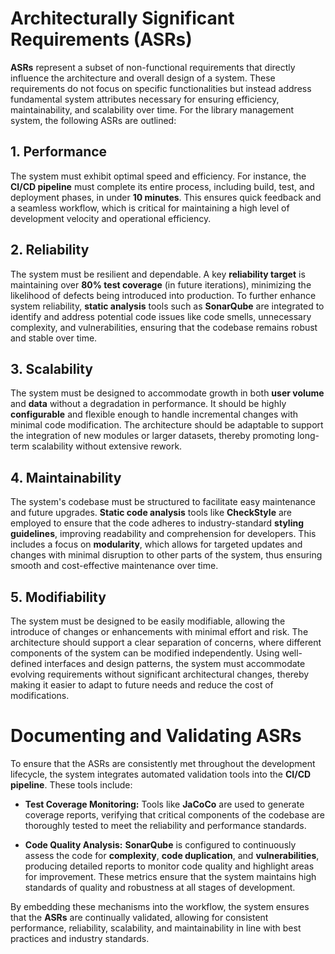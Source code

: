 # Architecturally Significant Requirements (ASRs)

**ASRs** represent a subset of non-functional requirements that directly influence the architecture and overall design of a system. These requirements do not focus on specific functionalities but instead address fundamental system attributes necessary for ensuring efficiency, maintainability, and scalability over time. For the library management system, the following ASRs are outlined:

## 1. Performance
The system must exhibit optimal speed and efficiency. For instance, the **CI/CD pipeline** must complete its entire process, including build, test, and deployment phases, in under **10 minutes**. This ensures quick feedback and a seamless workflow, which is critical for maintaining a high level of development velocity and operational efficiency.

## 2. Reliability
The system must be resilient and dependable. A key **reliability target** is maintaining over **80% test coverage** (in future iterations), minimizing the likelihood of defects being introduced into production. To further enhance system reliability, **static analysis** tools such as **SonarQube** are integrated to identify and address potential code issues like code smells, unnecessary complexity, and vulnerabilities, ensuring that the codebase remains robust and stable over time.

## 3. Scalability
The system must be designed to accommodate growth in both **user volume** and **data** without a degradation in performance. It should be highly **configurable** and flexible enough to handle incremental changes with minimal code modification. The architecture should be adaptable to support the integration of new modules or larger datasets, thereby promoting long-term scalability without extensive rework.

## 4. Maintainability
The system's codebase must be structured to facilitate easy maintenance and future upgrades. **Static code analysis** tools like **CheckStyle** are employed to ensure that the code adheres to industry-standard **styling guidelines**, improving readability and comprehension for developers. This includes a focus on **modularity**, which allows for targeted updates and changes with minimal disruption to other parts of the system, thus ensuring smooth and cost-effective maintenance over time.

## 5. Modifiability
The system must be designed to be easily modifiable, allowing the introduce of changes or enhancements with minimal effort and risk. The architecture should support a clear separation of concerns, where different components of the system can be modified independently. Using well-defined interfaces and design patterns, the system must accommodate evolving requirements without significant architectural changes, thereby making it easier to adapt to future needs and reduce the cost of modifications.

# Documenting and Validating ASRs

To ensure that the ASRs are consistently met throughout the development lifecycle, the system integrates automated validation tools into the **CI/CD pipeline**. These tools include:

- **Test Coverage Monitoring:** Tools like **JaCoCo** are used to generate coverage reports, verifying that critical components of the codebase are thoroughly tested to meet the reliability and performance standards.

- **Code Quality Analysis:** **SonarQube** is configured to continuously assess the code for **complexity**, **code duplication**, and **vulnerabilities**, producing detailed reports to monitor code quality and highlight areas for improvement. These metrics ensure that the system maintains high standards of quality and robustness at all stages of development.

By embedding these mechanisms into the workflow, the system ensures that the **ASRs** are continually validated, allowing for consistent performance, reliability, scalability, and maintainability in line with best practices and industry standards.
